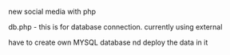new social media with php


db.php - this is for database connection. currently using external

have to create own MYSQL database nd deploy the data in it